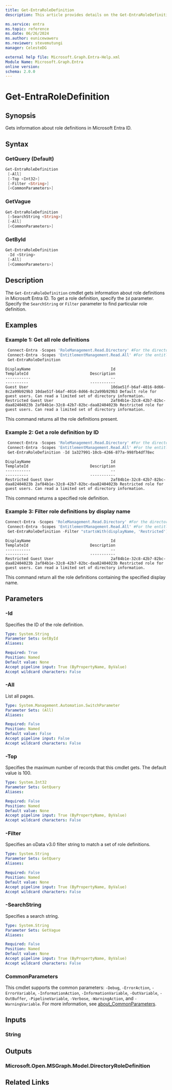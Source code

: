 ```yaml
---
title: Get-EntraRoleDefinition
description: This article provides details on the Get-EntraRoleDefinition command.

ms.service: entra
ms.topic: reference
ms.date: 06/26/2024
ms.author: eunicewaweru
ms.reviewer: stevemutungi
manager: CelesteDG

external help file: Microsoft.Graph.Entra-Help.xml
Module Name: Microsoft.Graph.Entra
online version:
schema: 2.0.0
---
```


# Get-EntraRoleDefinition

## Synopsis

Gets information about role definitions in Microsoft Entra ID.

## Syntax

### GetQuery (Default)

```powershell
Get-EntraRoleDefinition 
 [-All] 
 [-Top <Int32>] 
 [-Filter <String>] 
 [<CommonParameters>]
```

### GetVague

```powershell
Get-EntraRoleDefinition 
 [-SearchString <String>] 
 [-All] 
 [<CommonParameters>]
```

### GetById

```powershell
Get-EntraRoleDefinition 
 -Id <String> 
 [-All] 
 [<CommonParameters>]
```

## Description

The `Get-EntraRoleDefinition` cmdlet gets information about role definitions in Microsoft Entra ID. To get a role definition, specify the `Id` parameter. Specify the `SearchString` or `Filter` parameter to find particular role definition.

## Examples

### Example 1: Get all role definitions

```powershell
 Connect-Entra -Scopes 'RoleManagement.Read.Directory' #For the directory (Microsoft Entra ID) provider
 Connect-Entra -Scopes 'EntitlementManagement.Read.All' #For the entitlement management provider
 Get-EntraRoleDefinition
```

```Output
DisplayName                                   Id                                   TemplateId                           Description
-----------                                   --                                   ----------                           -----------
Guest User                                    10dae51f-b6af-4016-8d66-8c2a99b929b3 10dae51f-b6af-4016-8d66-8c2a99b929b3 Default role for guest users. Can read a limited set of directory information.
Restricted Guest User                         2af84b1e-32c8-42b7-82bc-daa82404023b 2af84b1e-32c8-42b7-82bc-daa82404023b Restricted role for guest users. Can read a limited set of directory information.
```

This command returns all the role definitions present.

### Example 2: Get a role definition by ID

```powershell
 Connect-Entra -Scopes 'RoleManagement.Read.Directory' #For the directory (Microsoft Entra ID) provider
 Connect-Entra -Scopes 'EntitlementManagement.Read.All' #For the entitlement management provider
 Get-EntraRoleDefinition -Id 1a327991-10cb-4266-877a-998fb4df78ec
```

```Output
DisplayName                                   Id                                   TemplateId                           Description
-----------                                   --                                   ----------                           -----------
Restricted Guest User                         2af84b1e-32c8-42b7-82bc-daa82404023b 2af84b1e-32c8-42b7-82bc-daa82404023b Restricted role for guest users. Can read a limited set of directory information.
```

This command returns a specified role definition.

### Example 3: Filter role definitions by display name

```powershell
Connect-Entra -Scopes 'RoleManagement.Read.Directory' #For the directory (Microsoft Entra ID) provider
 Connect-Entra -Scopes 'EntitlementManagement.Read.All' #For the entitlement management provider
 Get-EntraRoleDefinition -Filter "startsWith(displayName, 'Restricted')"
```

```Output
DisplayName                                   Id                                   TemplateId                           Description
-----------                                   --                                   ----------                           -----------
Restricted Guest User                         2af84b1e-32c8-42b7-82bc-daa82404023b 2af84b1e-32c8-42b7-82bc-daa82404023b Restricted role for guest users. Can read a limited set of directory information.
```

This command return all the role definitions containing the specified display name.

## Parameters

### -Id

Specifies the ID of the role definition.

```yaml
Type: System.String
Parameter Sets: GetById
Aliases:

Required: True
Position: Named
Default value: None
Accept pipeline input: True (ByPropertyName, ByValue)
Accept wildcard characters: False
```

### -All

List all pages.

```yaml
Type: System.Management.Automation.SwitchParameter
Parameter Sets: (All)
Aliases:

Required: False
Position: Named
Default value: False
Accept pipeline input: False
Accept wildcard characters: False
```

### -Top

Specifies the maximum number of records that this cmdlet gets. The default value is 100.

```yaml
Type: System.Int32
Parameter Sets: GetQuery
Aliases:

Required: False
Position: Named
Default value: None
Accept pipeline input: True (ByPropertyName, ByValue)
Accept wildcard characters: False
```

### -Filter

Specifies an oData v3.0 filter string to match a set of role definitions.

```yaml
Type: System.String
Parameter Sets: GetQuery
Aliases:

Required: False
Position: Named
Default value: None
Accept pipeline input: True (ByPropertyName, ByValue)
Accept wildcard characters: False
```

### -SearchString

Specifies a search string.

```yaml
Type: System.String
Parameter Sets: GetVague
Aliases:

Required: False
Position: Named
Default value: None
Accept pipeline input: True (ByPropertyName, ByValue)
Accept wildcard characters: False
```

### CommonParameters

This cmdlet supports the common parameters: `-Debug`, `-ErrorAction`, `-ErrorVariable`, `-InformationAction`, `-InformationVariable`, `-OutVariable`, `-OutBuffer`, `-PipelineVariable`, `-Verbose`, `-WarningAction`, and `-WarningVariable`. For more information, see [about_CommonParameters](https://go.microsoft.com/fwlink/?LinkID=113216).

## Inputs

### String

## Outputs

### Microsoft.Open.MSGraph.Model.DirectoryRoleDefinition

## Related Links
